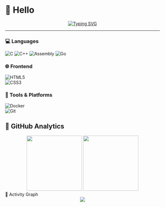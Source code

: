 # 💎 Hello   

<div align="center">  
 
[![Typing SVG](https://readme-typing-svg.herokuapp.com?font=Sacramento&size=35&pause=1000&color=87CEFA&center=true&vCenter=true&width=600&lines=Full+Stack+Developer;Coding+With+Creativity+💻;Lover+of+Pastel+Colors+🌸;Always+Learning+%26+Growing)](https://git.io/typing-svg)  

</div>  

---

### 💻 Languages  
![C](https://img.shields.io/badge/C-ADD8E6?style=for-the-badge&logo=c&logoColor=white)  ![C++](https://img.shields.io/badge/C++-89CFF0?style=for-the-badge&logo=c%2B%2B&logoColor=white)  ![Assembly](https://img.shields.io/badge/Assembly-87CEFA?style=for-the-badge&logo=asm&logoColor=black)  ![Go](https://img.shields.io/badge/Go-A2D2FF?style=for-the-badge&logo=go&logoColor=white)  

### 🌐 Frontend  
![HTML5](https://img.shields.io/badge/HTML5-90E0EF?style=for-the-badge&logo=html5&logoColor=white)  
![CSS3](https://img.shields.io/badge/CSS3-48CAE4?style=for-the-badge&logo=css3&logoColor=white)  
### 🔧 Tools & Platforms  
![Docker](https://img.shields.io/badge/Docker-00BFFF?style=for-the-badge&logo=docker&logoColor=white)  
![Git](https://img.shields.io/badge/Git-89CFF0?style=for-the-badge&logo=git&logoColor=white)  

## 🌷 GitHub Analytics  
<div align="center">  
<img height="180em" src="https://github-readme-stats.vercel.app/api?username=fatimaaaziz&show_icons=true&theme=radical&title_color=87CEFA&icon_color=00BFFF&text_color=fff&bg_color=141321"/>  
<img height="180em" src="https://github-readme-stats.vercel.app/api/top-langs/?username=fatimaaaziz&layout=compact&theme=radical&title_color=87CEFA&text_color=fff&bg_color=141321"/>  
</div> 
🌸 Activity Graph
<div align="center"> <img src="https://github-readme-activity-graph.vercel.app/graph?username=fatimaaaziz&bg_color=141321&color=87CEFA&line=00BFFF&point=FFFFFF&area=true&hide_border=true"/> </div>
